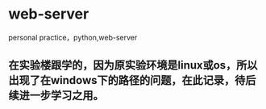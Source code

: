 # web-server
personal practice，python,web-server
## 在实验楼跟学的，因为原实验环境是linux或os，所以出现了在windows下的路径的问题，在此记录，待后续进一步学习之用。
